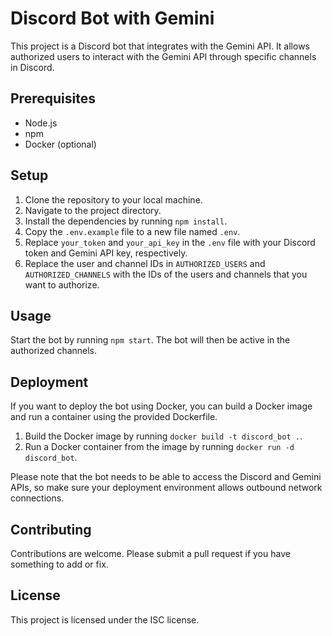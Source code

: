 # Discord Bot with Gemini

This project is a Discord bot that integrates with the Gemini API. It allows authorized users to interact with the Gemini API through specific channels in Discord.

## Prerequisites

- Node.js
- npm
- Docker (optional)

## Setup

1. Clone the repository to your local machine.
2. Navigate to the project directory.
3. Install the dependencies by running `npm install`.
4. Copy the `.env.example` file to a new file named `.env`.
5. Replace `your_token` and `your_api_key` in the `.env` file with your Discord token and Gemini API key, respectively.
6. Replace the user and channel IDs in `AUTHORIZED_USERS` and `AUTHORIZED_CHANNELS` with the IDs of the users and channels that you want to authorize.

## Usage

Start the bot by running `npm start`. The bot will then be active in the authorized channels.

## Deployment

If you want to deploy the bot using Docker, you can build a Docker image and run a container using the provided Dockerfile.

1. Build the Docker image by running `docker build -t discord_bot .`.
2. Run a Docker container from the image by running `docker run -d discord_bot`.

Please note that the bot needs to be able to access the Discord and Gemini APIs, so make sure your deployment environment allows outbound network connections.

## Contributing

Contributions are welcome. Please submit a pull request if you have something to add or fix.

## License

This project is licensed under the ISC license.
